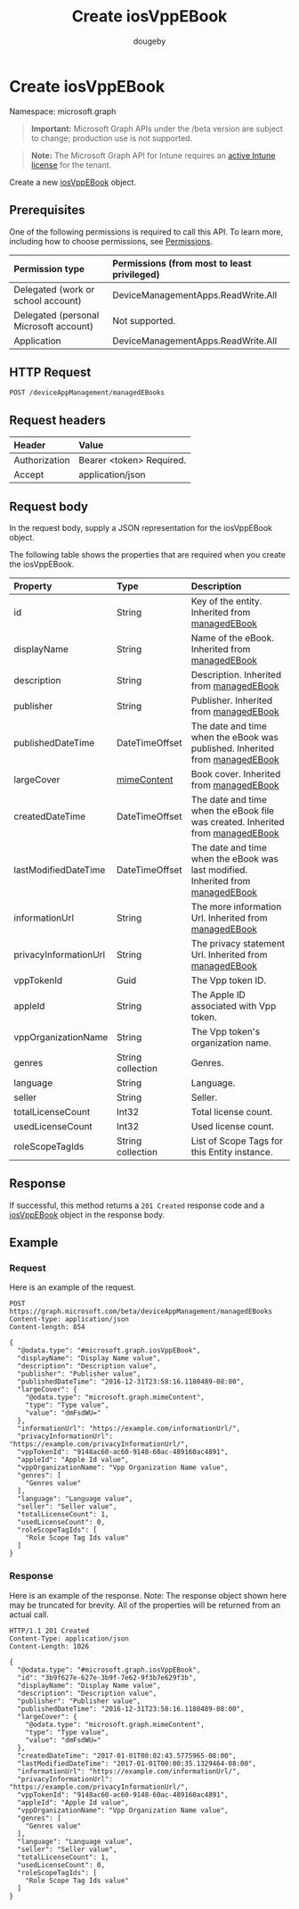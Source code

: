 ﻿---
title: "Create iosVppEBook"
description: "Create a new iosVppEBook object."
author: "dougeby"
localization_priority: Normal
ms.prod: "intune"
doc_type: apiPageType
---

# Create iosVppEBook

Namespace: microsoft.graph

> **Important:** Microsoft Graph APIs under the /beta version are subject to change; production use is not supported.

> **Note:** The Microsoft Graph API for Intune requires an [active Intune license](https://go.microsoft.com/fwlink/?linkid=839381) for the tenant.

Create a new [iosVppEBook](../resources/intune-books-iosvppebook.md) object.

## Prerequisites

One of the following permissions is required to call this API. To learn more, including how to choose permissions, see [Permissions](/graph/permissions-reference).

| Permission type                        | Permissions (from most to least privileged) |
| :------------------------------------- | :------------------------------------------ |
| Delegated (work or school account)     | DeviceManagementApps.ReadWrite.All          |
| Delegated (personal Microsoft account) | Not supported.                              |
| Application                            | DeviceManagementApps.ReadWrite.All          |

## HTTP Request

<!-- {
  "blockType": "ignored"
}
-->

```http
POST /deviceAppManagement/managedEBooks
```

## Request headers

| Header        | Value                          |
| :------------ | :----------------------------- |
| Authorization | Bearer &lt;token&gt; Required. |
| Accept        | application/json               |

## Request body

In the request body, supply a JSON representation for the iosVppEBook object.

The following table shows the properties that are required when you create the iosVppEBook.

| Property              | Type                                                     | Description                                                                                                                  |
| :-------------------- | :------------------------------------------------------- | :--------------------------------------------------------------------------------------------------------------------------- |
| id                    | String                                                   | Key of the entity. Inherited from [managedEBook](../resources/intune-books-managedebook.md)                                  |
| displayName           | String                                                   | Name of the eBook. Inherited from [managedEBook](../resources/intune-books-managedebook.md)                                  |
| description           | String                                                   | Description. Inherited from [managedEBook](../resources/intune-books-managedebook.md)                                        |
| publisher             | String                                                   | Publisher. Inherited from [managedEBook](../resources/intune-books-managedebook.md)                                          |
| publishedDateTime     | DateTimeOffset                                           | The date and time when the eBook was published. Inherited from [managedEBook](../resources/intune-books-managedebook.md)     |
| largeCover            | [mimeContent](../resources/intune-shared-mimecontent.md) | Book cover. Inherited from [managedEBook](../resources/intune-books-managedebook.md)                                         |
| createdDateTime       | DateTimeOffset                                           | The date and time when the eBook file was created. Inherited from [managedEBook](../resources/intune-books-managedebook.md)  |
| lastModifiedDateTime  | DateTimeOffset                                           | The date and time when the eBook was last modified. Inherited from [managedEBook](../resources/intune-books-managedebook.md) |
| informationUrl        | String                                                   | The more information Url. Inherited from [managedEBook](../resources/intune-books-managedebook.md)                           |
| privacyInformationUrl | String                                                   | The privacy statement Url. Inherited from [managedEBook](../resources/intune-books-managedebook.md)                          |
| vppTokenId            | Guid                                                     | The Vpp token ID.                                                                                                            |
| appleId               | String                                                   | The Apple ID associated with Vpp token.                                                                                      |
| vppOrganizationName   | String                                                   | The Vpp token's organization name.                                                                                           |
| genres                | String collection                                        | Genres.                                                                                                                      |
| language              | String                                                   | Language.                                                                                                                    |
| seller                | String                                                   | Seller.                                                                                                                      |
| totalLicenseCount     | Int32                                                    | Total license count.                                                                                                         |
| usedLicenseCount      | Int32                                                    | Used license count.                                                                                                          |
| roleScopeTagIds       | String collection                                        | List of Scope Tags for this Entity instance.                                                                                 |

## Response

If successful, this method returns a `201 Created` response code and a [iosVppEBook](../resources/intune-books-iosvppebook.md) object in the response body.

## Example

### Request

Here is an example of the request.

```http
POST https://graph.microsoft.com/beta/deviceAppManagement/managedEBooks
Content-type: application/json
Content-length: 854

{
  "@odata.type": "#microsoft.graph.iosVppEBook",
  "displayName": "Display Name value",
  "description": "Description value",
  "publisher": "Publisher value",
  "publishedDateTime": "2016-12-31T23:58:16.1180489-08:00",
  "largeCover": {
    "@odata.type": "microsoft.graph.mimeContent",
    "type": "Type value",
    "value": "dmFsdWU="
  },
  "informationUrl": "https://example.com/informationUrl/",
  "privacyInformationUrl": "https://example.com/privacyInformationUrl/",
  "vppTokenId": "9148ac60-ac60-9148-60ac-489160ac4891",
  "appleId": "Apple Id value",
  "vppOrganizationName": "Vpp Organization Name value",
  "genres": [
    "Genres value"
  ],
  "language": "Language value",
  "seller": "Seller value",
  "totalLicenseCount": 1,
  "usedLicenseCount": 0,
  "roleScopeTagIds": [
    "Role Scope Tag Ids value"
  ]
}
```

### Response

Here is an example of the response. Note: The response object shown here may be truncated for brevity. All of the properties will be returned from an actual call.

```http
HTTP/1.1 201 Created
Content-Type: application/json
Content-Length: 1026

{
  "@odata.type": "#microsoft.graph.iosVppEBook",
  "id": "3b9f627e-627e-3b9f-7e62-9f3b7e629f3b",
  "displayName": "Display Name value",
  "description": "Description value",
  "publisher": "Publisher value",
  "publishedDateTime": "2016-12-31T23:58:16.1180489-08:00",
  "largeCover": {
    "@odata.type": "microsoft.graph.mimeContent",
    "type": "Type value",
    "value": "dmFsdWU="
  },
  "createdDateTime": "2017-01-01T00:02:43.5775965-08:00",
  "lastModifiedDateTime": "2017-01-01T00:00:35.1329464-08:00",
  "informationUrl": "https://example.com/informationUrl/",
  "privacyInformationUrl": "https://example.com/privacyInformationUrl/",
  "vppTokenId": "9148ac60-ac60-9148-60ac-489160ac4891",
  "appleId": "Apple Id value",
  "vppOrganizationName": "Vpp Organization Name value",
  "genres": [
    "Genres value"
  ],
  "language": "Language value",
  "seller": "Seller value",
  "totalLicenseCount": 1,
  "usedLicenseCount": 0,
  "roleScopeTagIds": [
    "Role Scope Tag Ids value"
  ]
}
```
